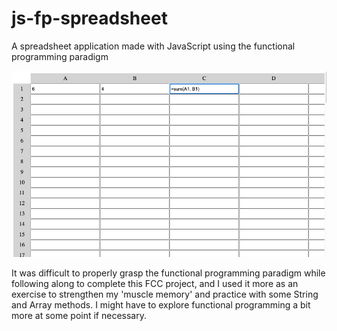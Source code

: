 # js-fp-spreadsheet

A spreadsheet application made with JavaScript using the functional programming paradigm


![Spreadsheet demo screenshot](<Screenshot 2024-01-23 at 11.53.57.png>)

It was difficult to properly grasp the functional programming paradigm while following along to complete this FCC project, and I used it more as an exercise to strengthen my 'muscle memory' and practice with some String and Array methods. I might have to explore functional programming a bit more at some point if necessary.